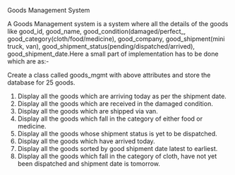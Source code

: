 Goods Management System

A Goods Management system is a system where all the details of the goods like good_id, good_name, good_condition(damaged/perfect_, good_category(cloth/food/medicine), good_company, good_shipment(mini truck, van), good_shipment_status(pending/dispatched/arrived), good_shipment_date.Here a small part of implementation has to be done which are as:-

Create a class called goods_mgmt with above attributes and store the database for 25 goods.

1. Display all the goods which are arriving today as per the shipment date.
2. Display all the goods which are received in the damaged condition.
3. Display all the goods which are shipped via van.
4. Display all the goods which fall in the category of either food or medicine.
5. Display all the goods whose shipment status is yet to be dispatched.
6. Display all the goods which have arrived today.
7. Display all the goods sorted by good shipment date latest to earliest.
8. Display all the goods which fall in the category of cloth, have not yet been dispatched and shipment date is tomorrow.
